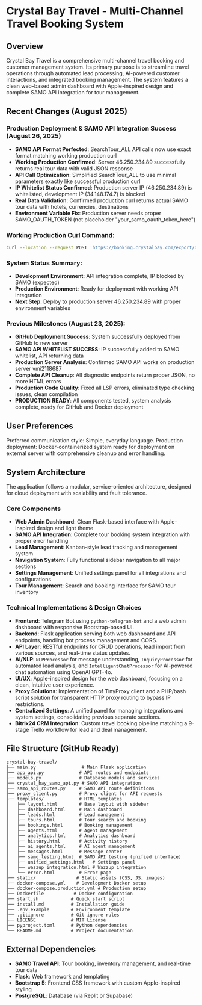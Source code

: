 # Crystal Bay Travel - Multi-Channel Travel Booking System

## Overview

Crystal Bay Travel is a comprehensive multi-channel travel booking and customer management system. Its primary purpose is to streamline travel operations through automated lead processing, AI-powered customer interactions, and integrated booking management. The system features a clean web-based admin dashboard with Apple-inspired design and complete SAMO API integration for tour management.

## Recent Changes (August 2025)

### Production Deployment & SAMO API Integration Success (August 26, 2025)
- **SAMO API Format Perfected**: SearchTour_ALL API calls now use exact format matching working production curl
- **Working Production Confirmed**: Server 46.250.234.89 successfully returns real tour data with valid JSON response
- **API Call Optimization**: Simplified SearchTour_ALL to use minimal parameters exactly like successful production curl
- **IP Whitelist Status Confirmed**: Production server IP (46.250.234.89) is whitelisted, development IP (34.148.174.7) is blocked
- **Real Data Validation**: Confirmed production curl returns actual SAMO tour data with hotels, currencies, destinations
- **Environment Variable Fix**: Production server needs proper SAMO_OAUTH_TOKEN (not placeholder "your_samo_oauth_token_here")

### Working Production Curl Command:
```bash
curl --location --request POST 'https://booking.crystalbay.com/export/default.php?samo_action=api&oauth_token=27bd59a7ac67422189789f0188167379&type=json&action=SearchTour_ALL'
```

### System Status Summary:
- **Development Environment**: API integration complete, IP blocked by SAMO (expected)
- **Production Environment**: Ready for deployment with working API integration
- **Next Step**: Deploy to production server 46.250.234.89 with proper environment variables

### Previous Milestones (August 23, 2025):
- **GitHub Deployment Success**: System successfully deployed from GitHub to new server
- **SAMO API WHITELIST SUCCESS**: IP successfully added to SAMO whitelist, API returning data
- **Production Server Analysis**: Confirmed SAMO API works on production server vmi2118687
- **Complete API Cleanup**: All diagnostic endpoints return proper JSON, no more HTML errors
- **Production Code Quality**: Fixed all LSP errors, eliminated type checking issues, clean compilation
- **PRODUCTION READY**: All components tested, system analysis complete, ready for GitHub and Docker deployment

## User Preferences

Preferred communication style: Simple, everyday language.
Production deployment: Docker-containerized system ready for deployment on external server with comprehensive cleanup and error handling.

## System Architecture

The application follows a modular, service-oriented architecture, designed for cloud deployment with scalability and fault tolerance.

### Core Components
- **Web Admin Dashboard**: Clean Flask-based interface with Apple-inspired design and light theme
- **SAMO API Integration**: Complete tour booking system integration with proper error handling
- **Lead Management**: Kanban-style lead tracking and management system
- **Navigation System**: Fully functional sidebar navigation to all major sections
- **Settings Management**: Unified settings panel for all integrations and configurations
- **Tour Management**: Search and booking interface for SAMO tour inventory

### Technical Implementations & Design Choices
- **Frontend**: Telegram Bot using `python-telegram-bot` and a web admin dashboard with responsive Bootstrap-based UI.
- **Backend**: Flask application serving both web dashboard and API endpoints, handling bot process management and CORS.
- **API Layer**: RESTful endpoints for CRUD operations, lead import from various sources, and real-time status updates.
- **AI/NLP**: `NLPProcessor` for message understanding, `InquiryProcessor` for automated lead analysis, and `IntelligentChatProcessor` for AI-powered chat automation using OpenAI GPT-4o.
- **UI/UX**: Apple-inspired design for the web dashboard, focusing on a clean, intuitive user experience.
- **Proxy Solutions**: Implementation of TinyProxy client and a PHP/bash script solution for transparent HTTP proxy routing to bypass IP restrictions.
- **Centralized Settings**: A unified panel for managing integrations and system settings, consolidating previous separate sections.
- **Bitrix24 CRM Integration**: Custom travel booking pipeline matching a 9-stage Trello workflow for lead and deal management.

## File Structure (GitHub Ready)

```
crystal-bay-travel/
├── main.py                 # Main Flask application
├── app_api.py             # API routes and endpoints  
├── models.py              # Database models and services
├── crystal_bay_samo_api.py # SAMO API integration
├── samo_api_routes.py     # SAMO API route definitions
├── proxy_client.py        # Proxy client for API requests
├── templates/             # HTML templates
│   ├── layout.html        # Base layout with sidebar
│   ├── dashboard.html     # Main dashboard
│   ├── leads.html         # Lead management
│   ├── tours.html         # Tour search and booking
│   ├── bookings.html      # Booking management
│   ├── agents.html        # Agent management
│   ├── analytics.html     # Analytics dashboard
│   ├── history.html       # Activity history
│   ├── ai_agents.html     # AI agent management
│   ├── messages.html      # Message center
│   ├── samo_testing.html  # SAMO API testing (unified interface)
│   ├── unified_settings.html   # Settings panel
│   ├── wazzup_integration.html # Wazzup integration
│   └── error.html         # Error page
├── static/               # Static assets (CSS, JS, images)
├── docker-compose.yml    # Development Docker setup
├── docker-compose.production.yml # Production setup
├── Dockerfile           # Docker configuration
├── start.sh            # Quick start script
├── install.md          # Installation guide
├── .env.example        # Environment template
├── .gitignore          # Git ignore rules
├── LICENSE             # MIT License
├── pyproject.toml      # Python dependencies
└── README.md           # Project documentation
```

## External Dependencies

- **SAMO Travel API**: Tour booking, inventory management, and real-time tour data
- **Flask**: Web framework and templating
- **Bootstrap 5**: Frontend CSS framework with custom Apple-inspired styling
- **PostgreSQL**: Database (via Replit or Supabase)
```